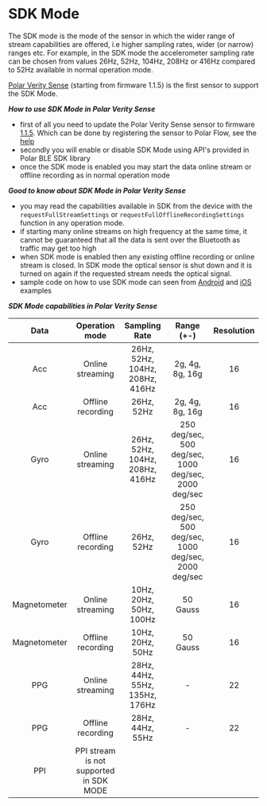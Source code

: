 # SDK Mode

The SDK mode is the mode of the sensor in which the wider range of stream capabilities are offered, i.e higher sampling rates, wider (or narrow) ranges etc. For example, in the SDK mode the accelerometer sampling rate can be chosen from values 26Hz, 52Hz, 104Hz, 208Hz or 416Hz compared to 52Hz available in normal operation mode. 

[Polar Verity Sense](https://www.polar.com/en/products/accessories/polar-verity-sense) (starting from firmware 1.1.5) is the first sensor to support the SDK Mode. 

***How to use SDK Mode in Polar Verity Sense***
- first of all you need to update the Polar Verity Sense sensor to firmware [1.1.5](https://support.polar.com/en/updates/polar-verity-sense-11-firmware-update). Which can be done by registering the sensor to Polar Flow, see the [help](https://support.polar.com/e_manuals/verity-sense/polar-verity-sense-user-manual-english/firmware-update.htm)
- secondly you will enable or disable SDK Mode using API's provided in Polar BLE SDK library
- once the SDK mode is enabled you may start the data online stream or offline recording as in normal operation mode 

***Good to know about SDK Mode in Polar Verity Sense***
- you may read the capabilities available in SDK from the device with the `requestFullStreamSettings` or `requestFullOfflineRecordingSettings` function in any operation mode. 
- if starting many online streams on high frequency at the same time, it cannot be guaranteed that all the data is sent over the Bluetooth as traffic may get too high
- when SDK mode is enabled then any existing offline recording or online stream is closed. In SDK mode the optical sensor is shut down and it is turned on again if the requested stream needs the optical signal. 
- sample code on how to use SDK mode can seen from [Android](../examples/example-android)  and [iOS](../examples/example-ios) examples

***SDK Mode capabilities in Polar Verity Sense***

| Data        |Operation mode     | Sampling Rate                   | Range (+-)                                           | Resolution |
|:-----------:|:-----------------:|:-------------------------------:|:----------------------------------------------------:|:----------:|
| Acc         | Online streaming  | 26Hz, 52Hz, 104Hz, 208Hz, 416Hz | 2g, 4g, 8g, 16g                                      |16          |
| Acc         | Offline recording | 26Hz, 52Hz                      | 2g, 4g, 8g, 16g                                      |16          |
| Gyro        | Online streaming  | 26Hz, 52Hz, 104Hz, 208Hz, 416Hz | 250 deg/sec, 500 deg/sec, 1000 deg/sec, 2000 deg/sec |16          |
| Gyro        | Offline recording | 26Hz, 52Hz                      | 250 deg/sec, 500 deg/sec, 1000 deg/sec, 2000 deg/sec |16          |
| Magnetometer| Online streaming  | 10Hz, 20Hz, 50Hz, 100Hz         | 50 Gauss                                             |16          |
| Magnetometer| Offline recording | 10Hz, 20Hz, 50Hz                | 50 Gauss                                             |16          |
| PPG         | Online streaming  | 28Hz, 44Hz, 55Hz,  135Hz, 176Hz | -                                                    |22          |
| PPG         | Offline recording | 28Hz, 44Hz, 55Hz                | -                                                    |22          |
| PPI         | PPI stream is not supported in SDK MODE             |
